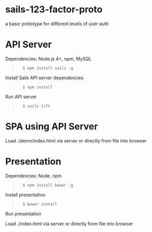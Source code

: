 # sails-123-factor-proto
a basic prototype for different levels of user auth

# API Server

Dependencies: Node.js 4+, npm, MySQL
>       $ npm install sails -g

Install Sails API server dependencies
>       $ npm install

Run API server
>       $ sails lift

# SPA using API Server

Load ./demo/index.html via server or directly from file into browser

# Presentation

Dependencies: Node, npm
>       $ npm install bower -g

Install presentation
>       $ bower install

Run presentation

Load ./index.html via server or directly from file into browser
